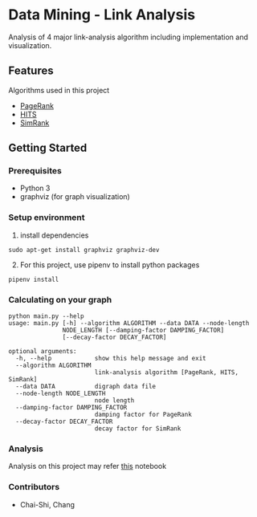 # Data Mining - Link Analysis
Analysis of 4 major link-analysis algorithm including implementation and visualization.

## Features
Algorithms used in this project
* [PageRank](https://zh.wikipedia.org/wiki/PageRank)
* [HITS](https://en.wikipedia.org/wiki/HITS_algorithm)
* [SimRank](https://zh.wikipedia.org/wiki/SimRank)

## Getting Started

### Prerequisites
* Python 3
* graphviz (for graph visualization)

### Setup environment

1. install dependencies
```
sudo apt-get install graphviz graphviz-dev
```

2. For this project, use pipenv to install python packages
```
pipenv install
```

### Calculating on your graph
```=bash
python main.py --help
usage: main.py [-h] --algorithm ALGORITHM --data DATA --node-length
               NODE_LENGTH [--damping-factor DAMPING_FACTOR]
               [--decay-factor DECAY_FACTOR]

optional arguments:
  -h, --help            show this help message and exit
  --algorithm ALGORITHM
                        link-analysis algorithm [PageRank, HITS, SimRank]
  --data DATA           digraph data file
  --node-length NODE_LENGTH
                        node length
  --damping-factor DAMPING_FACTOR
                        damping factor for PageRank
  --decay-factor DECAY_FACTOR
                        decay factor for SimRank
```

### Analysis

Analysis on this project may refer [this](https://nbviewer.jupyter.org/github/iknowright/data-mining-link-analysis/blob/master/report.ipynb) notebook

### Contributors
* Chai-Shi, Chang
